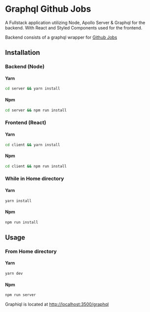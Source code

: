 # Graphql Github Jobs

A Fullstack application utilizing Node, Apollo Server & Graphql for the backend. With React and Styled Components used for the frontend.

Backend consists of a graphql wrapper for [Github Jobs](https://jobs.github.com/api)

## Installation

### Backend (Node)

#### Yarn

```bash
cd server && yarn install
```

#### Npm

```bash
cd server && npm run install
```

### Frontend (React)

#### Yarn

```bash
cd client && yarn install
```

#### Npm

```bash
cd client && npm run install
```

### While in Home directory

#### Yarn

```bash
yarn install
```

#### Npm

```bash
npm run install
```

## Usage

### From Home directory

#### Yarn

```bash
yarn dev
```

#### Npm

```bash
npm run server
```

Graphiql is located at [http://localhost:3500/graphql](http://localhost:3500/graphql)
